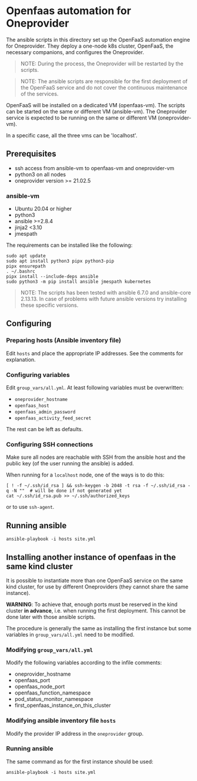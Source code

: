 # Openfaas automation for Oneprovider

The ansible scripts in this directory set up the OpenFaaS automation
engine for Oneprovider. They deploy a one-node k8s cluster, OpenFaaS,
the necessary companions, and configures the Oneprovider.

> NOTE: During the process, the Oneprovider will be restarted by the scripts.

> NOTE: The ansible scripts are responsible for the first deployment
> of the OpenFaaS service and do not cover the continuous maintenance
> of the services.

OpenFaaS will be installed on a dedicated VM (openfaas-vm). 
The scripts can be started on the same or different VM (ansible-vm).
The Oneprovider service is expected to be running on the same or different VM (oneprovider-vm).

In a specific case, all the three vms can be 'localhost'.


## Prerequisites
- ssh access from ansible-vm to openfaas-vm and oneprovider-vm
- python3 on all nodes
- oneprovider version >= 21.02.5

### ansible-vm
- Ubuntu 20.04 or higher
- python3
- ansible >=2.8.4
- jinja2 <3.10
- jmespath

The requirements can be installed like the following:
```
sudo apt update
sudo apt install python3 pipx python3-pip
pipx ensurepath
. ~/.bashrc
pipx install --include-deps ansible
sudo python3 -m pip install ansible jmespath kubernetes
```

> NOTE: The scripts has been tested with ansible 6.7.0 and ansible-core 2.13.13.
> In case of problems with future ansible versions try installing these specific versions.

## Configuring

### Preparing hosts (Ansible inventory file)
Edit `hosts` and place the appropriate IP addresses. See the comments for explanation.

### Configuring variables
Edit `group_vars/all.yml`. At least following variables must be overwritten:
- `oneprovider_hostname`
- `openfaas_host`
- `openfaas_admin_password`
- `openfaas_activity_feed_secret`

The rest can be left as defaults.

### Configuring SSH connections
Make sure all nodes are reachable with SSH from the ansible host and
the public key (of the user running the ansible) is added.

When running for a `localhost` node, one of the ways is to do this:
```console
[ ! -f ~/.ssh/id_rsa ] && ssh-keygen -b 2048 -t rsa -f ~/.ssh/id_rsa -q -N ""  # will be done if not generated yet
cat ~/.ssh/id_rsa.pub >> ~/.ssh/authorized_keys
```

or to use `ssh-agent`.


## Running ansible
```
ansible-playbook -i hosts site.yml
```


## Installing another instance of openfaas in the same kind cluster

It is possible to instantiate more than one OpenFaaS service on the same kind cluster,
for use by different Oneproviders (they cannot share the same instance).

**WARNING**: To achieve that, enough ports must be reserved in the kind cluster 
**in advance**, i.e. when running the first deployment.
This cannot be done later with those ansible scripts.

The procedure is generally the same as installing the first instance
but some variables in `group_vars/all.yml` need to be modified.


### Modifying `group_vars/all.yml`
Modify the following variables according to the infile comments:
- oneprovider_hostname
- openfaas_port
- openfaas_node_port
- openfaas_function_namespace
- pod_status_monitor_namespace
- first_openfaas_instance_on_this_cluster

### Modifying ansible inventory file `hosts`
Modify the provider IP address in the `oneprovider` group.

### Running ansible
The same command as for the first instance should be used:
```
ansible-playbook -i hosts site.yml
```

